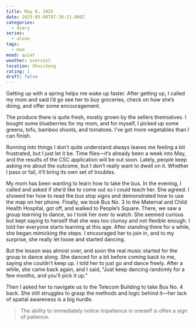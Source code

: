 ```yaml
---
title: May 8, 2025
date: 2025-05-08T07:36:21.000Z
categories:
  - diary
series:
  - alone
tags:
  - mom
mood: quiet
weather: overcast
location: Shuicheng
rating: 1
draft: false
---
```


Getting up with a spring helps me wake up faster. After getting up, I called my mom and said I’d go see her to buy groceries, check on how she’s doing, and offer some encouragement.

The produce there is quite fresh, mostly grown by the sellers themselves. I bought some blueberries for my mom, and for myself, I picked up some greens, tofu, bamboo shoots, and tomatoes. I’ve got more vegetables than I can finish.

Running into things I don’t quite understand always leaves me feeling a bit frustrated, but I just let it be. Time flies—it’s already been a week into May, and the results of the CSC application will be out soon. Lately, people keep asking me about the outcome, but I don’t really want to dwell on it. Whether I pass or fail, it’ll bring its own set of troubles.

My mom has been wanting to learn how to take the bus. In the evening, I called and asked if she’d like to come out so I could teach her. She agreed. I showed her how to read the bus stop signs and demonstrated how to use the map on her phone. Finally, we took Bus No. 3 to the Maternal and Child Health Hospital, got off, and walked to People’s Square. There, we saw a group learning to dance, so I took her over to watch. She seemed curious but kept saying to herself that she was too clumsy and not flexible enough. I told her everyone starts learning at this age. After standing there for a while, she began mimicking the steps. I encouraged her to join in, and to my surprise, she really let loose and started dancing.

But the lesson was almost over, and soon the real music started for the group to dance along. She danced for a bit before coming back to me, saying she couldn’t keep up. I told her to just go and dance freely. After a while, she came back again, and I said, "Just keep dancing randomly for a few months, and you’ll pick it up."

Then I asked her to navigate us to the Telecom Building to take Bus No. 4 back. She still struggles to grasp the methods and logic behind it—her lack of spatial awareness is a big hurdle.

> The ability to immediately notice impatience in oneself is often a sign of patience. 